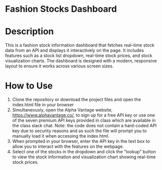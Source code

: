 # Fashion Stocks Dashboard

# Description
This is a fashion stock information dashboard that fetches real-time stock data from an API and displays it interactively on the page. It includes features such as a stock list dropdown, real-time stock prices, and stock visualization charts. The dashboard is designed with a modern, responsive layout to ensure it works across various screen sizes.

# How to Use
1. Clone the repository or download the project files and open the index.html file in your browser
2. Simultaneously, open the Alpha Vantage website, https://www.alphavantage.co/, to sign up for a free API key or use one of the seven premium API keys provided in class which are available in the class slack chat. Note: the code does not contain a hard-coded API key due to security reasons and as such the file will prompt you to manually load it when accessing the index.html. 
3. When prompted in your browser, enter the API key in the text box to allow you to interact with the features on the webpage.
4. Select one of the stocks in the dropdown and click the "lookup" button to view the stock information and visualization chart showing real-time stock prices.



